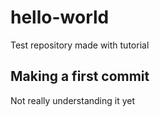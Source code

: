 # hello-world
Test repository made with tutorial

<h2>Making a first commit</h2>
<P>Not really understanding it yet</P>

